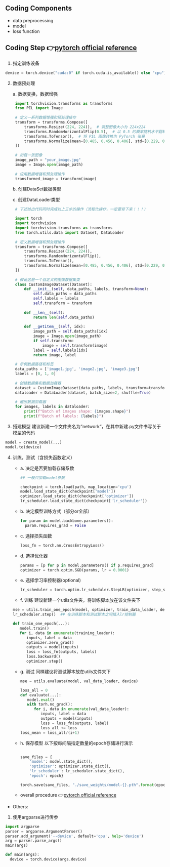 ## Coding Components
- data preprocessing
- model
- loss function

## Coding Step 👉[pytorch official reference](https://pytorch.org/tutorials/beginner/introyt/trainingyt.html)
1. 指定训练设备
```python
device = torch.device("cuda:0" if torch.cuda.is_available() else "cpu")
```
2. 数据预处理
   
   a. 数据变换，数据增强
   ```python
    import torchvision.transforms as transforms
    from PIL import Image
    
    # 定义一系列数据增强和预处理操作
    transform = transforms.Compose([
        transforms.Resize((224, 224)),  # 调整图像大小为 224x224
        transforms.RandomHorizontalFlip(0.5),  # 以 0.5 的概率随机水平翻转
        transforms.ToTensor(),  # 将 PIL 图像转换为 PyTorch 张量
        transforms.Normalize(mean=[0.485, 0.456, 0.406], std=[0.229, 0.224, 0.225])  # 标准化图像
    ])
    
    # 加载一张图像
    image_path = "your_image.jpg"
    image = Image.open(image_path)
    
    # 应用数据增强和预处理操作
    transformed_image = transform(image)

   ```
   
   b. 创建DataSet数据类型
   
   c. 创建DataLoader类型
   ```python
    # 下述给出代码同时完成以上三步的操作（流程化操作，一定要背下来！！！）
   
    import torch
    import torchvision
    import torchvision.transforms as transforms
    from torch.utils.data import Dataset, DataLoader
    
    # 定义数据增强和预处理操作
    transform = transforms.Compose([
        transforms.Resize((224, 224)),
        transforms.RandomHorizontalFlip(),
        transforms.ToTensor(),
        transforms.Normalize(mean=[0.485, 0.456, 0.406], std=[0.229, 0.224, 0.225])
    ])
    
    # 假设这是一个自定义的图像数据集类
    class CustomImageDataset(Dataset):
        def __init__(self, data_paths, labels, transform=None):
            self.data_paths = data_paths
            self.labels = labels
            self.transform = transform
    
        def __len__(self):
            return len(self.data_paths)
    
        def __getitem__(self, idx):
            image_path = self.data_paths[idx]
            image = Image.open(image_path)
            if self.transform:
                image = self.transform(image)
            label = self.labels[idx]
            return image, label
    
    # 示例数据路径和标签
    data_paths = ['image1.jpg', 'image2.jpg', 'image3.jpg']
    labels = [0, 1, 0]
    
    # 创建数据集和数据加载器
    dataset = CustomImageDataset(data_paths, labels, transform=transform)
    dataloader = DataLoader(dataset, batch_size=2, shuffle=True)
    
    # 遍历数据加载器
    for images, labels in dataloader:
        print(f"Batch of images shape: {images.shape}")
        print(f"Batch of labels: {labels}")
   ```
4. 搭建模型
建议新建一个文件夹名为”network“，在其中新建.py文件书写关于模型的代码
```python
model = create_model(...)
model.to(device)
```
4. 训练，测试（含损失函数定义）
   
     - a. 决定是否要加载存储系数
        ```python
        ## 一般只加载model参数
        
        checkpoint = torch.load(path, map_location='cpu')
        model.load_state_dict(checkpoint['model'])
        optimizer.load_state_dict(checkpoint['optimizer'])
        lr_scheduler.load_state_dict(checkpoint['lr_scheduler'])
        ```
        
     - b. 决定模型训练方式（部分or全部）
       ```python
       for param in model.backbone.parameters():
         param.requires_grad = False
       ```
       
     - c. 选择损失函数
       ```python
       loss_fn = torch.nn.CrossEntropyLoss()
       ```
       
     - d. 选择优化器
       ```python
       params = [p for p in model.parameters() if p.requires_grad]
       optimizer = torch.optim.SGD(params, lr = 0.0001)
       ```
       
     - e. 选择学习率控制器(optional)
       ```python
       lr_scheduler = torch.optim.lr_scheduler.StepLR(optimizer, step_size=3, gamma=0.33)
       ```
       
     - f. 训练
      建议新建一个utils文件夹，将训练脚本放在该文件夹下
      ```python
      mse = utils.train_one_epoch(model, optimizer, train_data_loader, device)
      lr_scheduler.step()  ## 在训练脚本和测试脚本之间插入lr控制器
      
      def train_one_epoch(...):
         model.train()
         for i, data in enumerate(training_loader):
            inputs, label = data
            optimizer.zero_grad()
            outputs = model(inputs)
            loss = loss_fn(outputs, labels)
            loss.backward()
            optimizer.step()
      
      ```
      
      - g. 测试
        同样建议将测试脚本放在utils文件夹下
        ```python
        mse = utils.evaluate(model, val_data_loader, device)

        loss_all = 0
        def evaluate(...):
           model.eval()
           with torh.no_grad():
              for i, data in enumerate(val_data_loader):
                 inputs, label = data
                 outputs = model(inputs)
                 loss = loss_fn(outputs, label)
                 loss_all += loss
        loss_mean = loss_all/(i+1)
        ```
        
      - h. 保存模型
        以下按每间隔指定数量的epoch存储进行演示
        ```python

        save_files = {
            'model': model.state_dict(),
            'optimizer': optimizer.state_dict(),
            'lr_scheduler': lr_scheduler.state_dict(),
            'epoch': epoch}

        torch.save(save_files, "./save_weights/model-{}.pth".format(epoch))
        ```

      - overall procedure
       👉[pytorch official reference](https://pytorch.org/tutorials/beginner/introyt/trainingyt.html)


* Others:
1. 使用argparse进行传参
```python
import argparse
parser = argparse.ArgumentParser()
parser.add_argument('--device', default='cpu', help='device')
arg = parser.parse_args()
main(args)

def main(args):
  device = torch.device(args.device)
```
